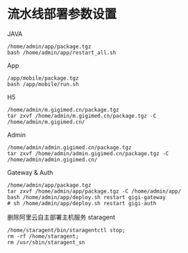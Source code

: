 # 流水线部署参数设置
JAVA
		
	/home/admin/app/package.tgz
	bash /home/admin/app/restart_all.sh
		
App

	/app/mobile/package.tgz
	bash /app/mobile/run.sh
		

H5

	/home/admin/m.gigimed.cn/package.tgz
	tar zxvf /home/admin/m.gigimed.cn/package.tgz -C /home/admin/m.gigimed.cn/
	
Admin

	/home/admin/admin.gigimed.cn/package.tgz
	tar zxvf /home/admin/admin.gigimed.cn/package.tgz -C /home/admin/admin.gigimed.cn/


Gateway & Auth

	/home/admin/app/package.tgz
	tar zxvf /home/admin/app/package.tgz -C /home/admin/app/
	bash /home/admin/app/deploy.sh restart gigi-gateway
	# sh /home/admin/app/deploy.sh restart gigi-auth



		
删除阿里云自主部署主机服务 staragent
		
	/home/staragent/bin/staragentctl stop;
	rm -rf /home/staragent;
	rm /usr/sbin/staragent_sn

		
